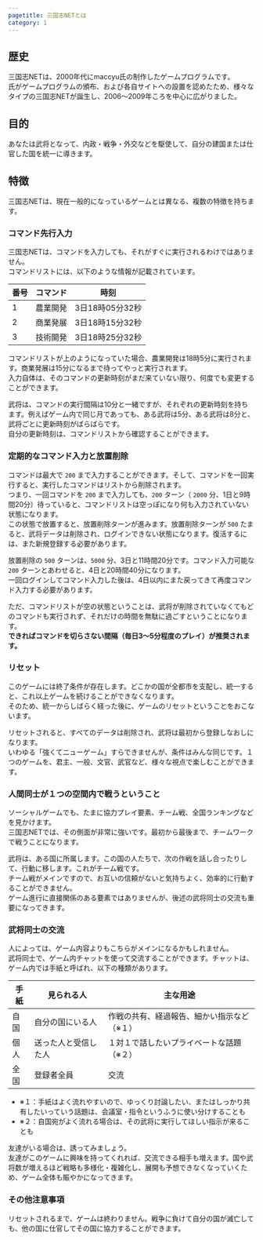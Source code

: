 ```yaml
---
pagetitle: 三国志NETとは
category: 1
---
```


## 歴史

三国志NETは、2000年代にmaccyu氏の制作したゲームプログラムです。  
氏がゲームプログラムの頒布、および各自サイトへの設置を認めたため、様々なタイプの三国志NETが誕生し、2006～2009年ころを中心に広がりました。

## 目的

あなたは武将となって、内政・戦争・外交などを駆使して、自分の建国または仕官した国を統一に導きます。

## 特徴

三国志NETは、現在一般的になっているゲームとは異なる、複数の特徴を持ちます。

### コマンド先行入力

三国志NETは、コマンドを入力しても、それがすぐに実行されるわけではありません。  
コマンドリストには、以下のような情報が記載されています。

| 番号 | コマンド | 時刻 |
|---|----|---|
| 1 | 農業開発 | 3日18時05分32秒 |
| 2 | 商業発展 | 3日18時15分32秒 |
| 3 | 技術開発 | 3日18時25分32秒 |

コマンドリストが上のようになっていた場合、農業開発は18時5分に実行されます。商業発展は15分になるまで待ってやっと実行されます。  
入力自体は、そのコマンドの更新時刻がまだ来ていない限り、何度でも変更することができます。

武将は、コマンドの実行間隔は10分と一緒ですが、それぞれの更新時刻を持ちます。例えばゲーム内で同じ月であっても、ある武将は5分、ある武将は8分と、武将ごとに更新時刻がばらばらです。  
自分の更新時刻は、コマンドリストから確認することができます。

### 定期的なコマンド入力と放置削除

コマンドは最大で `200` まで入力することができます。そして、コマンドを一回実行すると、実行したコマンドはリストから削除されます。  
つまり、一回コマンドを `200` まで入力しても、`200` ターン（ `2000` 分、1日と9時間20分）待っていると、コマンドリストは空っぽになり何も入力されていない状態になります。  
この状態で放置すると、放置削除ターンが進みます。放置削除ターンが `500` たまると、武将データは削除され、ログインできない状態になります。復活するには、また新規登録する必要があります。

放置削除の `500` ターンは、`5000` 分、3日と11時間20分です。コマンド入力可能な `200` ターンとあわせると、4日と20時間40分になります。  
一回ログインしてコマンド入力した後は、4日以内にまた戻ってきて再度コマンド入力する必要があります。

ただ、コマンドリストが空の状態ということは、武将が削除されていなくてもどのコマンドも実行されず、それだけの時間を無駄に過ごすということになります。  
**できればコマンドを切らさない間隔（毎日3～5分程度のプレイ）が推奨されます。**

### リセット

このゲームには終了条件が存在します。どこかの国が全都市を支配し、統一すると、これ以上ゲームを続けることができなくなります。  
そのため、統一からしばらく経った後に、ゲームのリセットということをおこないます。

リセットされると、すべてのデータは削除され、武将は最初から登録しなおしになります。  
いわゆる「強くてニューゲーム」すらできませんが、条件はみんな同じです。１つのゲームを、君主、一般、文官、武官など、様々な視点で楽しむことができます。

### 人間同士が１つの空間内で戦うということ

ソーシャルゲームでも、たまに協力プレイ要素、チーム戦、全国ランキングなどを見かけます。  
三国志NETでは、その側面が非常に強いです。最初から最後まで、チームワークで戦うことになります。

武将は、ある国に所属します。この国の人たちで、次の作戦を話し合ったりして、行動に移します。これがチーム戦です。  
チーム戦がメインですので、お互いの信頼がないと気持ちよく、効率的に行動することができません。  
ゲーム進行に直接関係のある要素ではありませんが、後述の武将同士の交流も重要になってきます。

### 武将同士の交流

人によっては、ゲーム内容よりもこちらがメインになるかもしれません。  
武将同士で、ゲーム内チャットを使って交流することができます。チャットは、ゲーム内では手紙と呼ばれ、以下の種類があります。

| 手紙 | 見られる人 | 主な用途 |
|---|---|---|
| 自国 | 自分の国にいる人 | 作戦の共有、経過報告、細かい指示など（※１） |
| 個人 | 送った人と受信した人 | １対１で話したいプライベートな話題（※２） |
| 全国 | 登録者全員 | 交流 |

* ※１：手紙はよく流れやすいので、ゆっくり討論したい、またはしっかり共有したいっていう話題は、会議室・指令というふうに使い分けすることも
* ※２：自国宛がよく流れる場合は、その武将に実行してほしい指示が来ることも

友達がいる場合は、誘ってみましょう。  
友達がこのゲームに興味を持ってくれれば、交流できる相手も増えます。国や武将数が増えるほど戦略も多様化・複雑化し、展開も予想できなくなっていくため、ゲーム全体も賑やかになってきます。

### その他注意事項

リセットされるまで、ゲームは終わりません。戦争に負けて自分の国が滅亡しても、他の国に仕官してその国に協力することができます。
